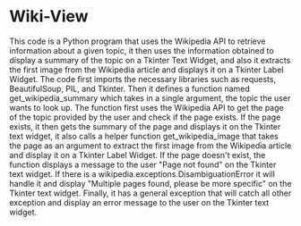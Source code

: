 # Wiki-View

This code is a Python program that uses the Wikipedia API to retrieve information about a given topic, it then uses the information obtained to display a summary of the topic on a Tkinter Text Widget, and also it extracts the first image from the Wikipedia article and displays it on a Tkinter Label Widget. The code first imports the necessary libraries such as requests, BeautifulSoup, PIL, and Tkinter. Then it defines a function named get_wikipedia_summary which takes in a single argument, the topic the user wants to look up. The function first uses the Wikipedia API to get the page of the topic provided by the user and check if the page exists. If the page exists, it then gets the summary of the page and displays it on the Tkinter text widget, it also calls a helper function get_wikipedia_image that takes the page as an argument to extract the first image from the Wikipedia article and display it on a Tkinter Label Widget. If the page doesn't exist, the function displays a message to the user "Page not found" on the Tkinter text widget. If there is a wikipedia.exceptions.DisambiguationError it will handle it and display "Multiple pages found, please be more specific" on the Tkinter text widget. Finally, it has a general exception that will catch all other exception and display an error message to the user on the Tkinter text widget.
